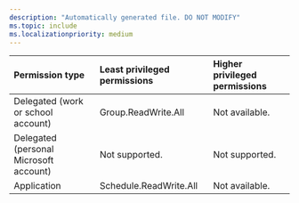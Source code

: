 ```yaml
---
description: "Automatically generated file. DO NOT MODIFY"
ms.topic: include
ms.localizationpriority: medium
---
```


|Permission type|Least privileged permissions|Higher privileged permissions|
|:---|:---|:---|
|Delegated (work or school account)|Group.ReadWrite.All|Not available.|
|Delegated (personal Microsoft account)|Not supported.|Not supported.|
|Application|Schedule.ReadWrite.All|Not available.|